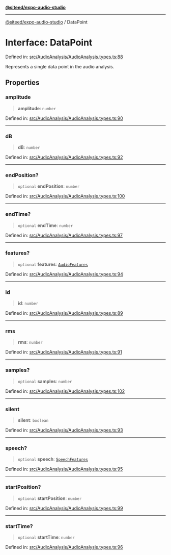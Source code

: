 [**@siteed/expo-audio-studio**](../README.md)

***

[@siteed/expo-audio-studio](../README.md) / DataPoint

# Interface: DataPoint

Defined in: [src/AudioAnalysis/AudioAnalysis.types.ts:88](https://github.com/deeeed/expo-audio-stream/blob/cf134fc47969a1847375db6ab9d66bb0b73aabc3/packages/expo-audio-studio/src/AudioAnalysis/AudioAnalysis.types.ts#L88)

Represents a single data point in the audio analysis.

## Properties

### amplitude

> **amplitude**: `number`

Defined in: [src/AudioAnalysis/AudioAnalysis.types.ts:90](https://github.com/deeeed/expo-audio-stream/blob/cf134fc47969a1847375db6ab9d66bb0b73aabc3/packages/expo-audio-studio/src/AudioAnalysis/AudioAnalysis.types.ts#L90)

***

### dB

> **dB**: `number`

Defined in: [src/AudioAnalysis/AudioAnalysis.types.ts:92](https://github.com/deeeed/expo-audio-stream/blob/cf134fc47969a1847375db6ab9d66bb0b73aabc3/packages/expo-audio-studio/src/AudioAnalysis/AudioAnalysis.types.ts#L92)

***

### endPosition?

> `optional` **endPosition**: `number`

Defined in: [src/AudioAnalysis/AudioAnalysis.types.ts:100](https://github.com/deeeed/expo-audio-stream/blob/cf134fc47969a1847375db6ab9d66bb0b73aabc3/packages/expo-audio-studio/src/AudioAnalysis/AudioAnalysis.types.ts#L100)

***

### endTime?

> `optional` **endTime**: `number`

Defined in: [src/AudioAnalysis/AudioAnalysis.types.ts:97](https://github.com/deeeed/expo-audio-stream/blob/cf134fc47969a1847375db6ab9d66bb0b73aabc3/packages/expo-audio-studio/src/AudioAnalysis/AudioAnalysis.types.ts#L97)

***

### features?

> `optional` **features**: [`AudioFeatures`](AudioFeatures.md)

Defined in: [src/AudioAnalysis/AudioAnalysis.types.ts:94](https://github.com/deeeed/expo-audio-stream/blob/cf134fc47969a1847375db6ab9d66bb0b73aabc3/packages/expo-audio-studio/src/AudioAnalysis/AudioAnalysis.types.ts#L94)

***

### id

> **id**: `number`

Defined in: [src/AudioAnalysis/AudioAnalysis.types.ts:89](https://github.com/deeeed/expo-audio-stream/blob/cf134fc47969a1847375db6ab9d66bb0b73aabc3/packages/expo-audio-studio/src/AudioAnalysis/AudioAnalysis.types.ts#L89)

***

### rms

> **rms**: `number`

Defined in: [src/AudioAnalysis/AudioAnalysis.types.ts:91](https://github.com/deeeed/expo-audio-stream/blob/cf134fc47969a1847375db6ab9d66bb0b73aabc3/packages/expo-audio-studio/src/AudioAnalysis/AudioAnalysis.types.ts#L91)

***

### samples?

> `optional` **samples**: `number`

Defined in: [src/AudioAnalysis/AudioAnalysis.types.ts:102](https://github.com/deeeed/expo-audio-stream/blob/cf134fc47969a1847375db6ab9d66bb0b73aabc3/packages/expo-audio-studio/src/AudioAnalysis/AudioAnalysis.types.ts#L102)

***

### silent

> **silent**: `boolean`

Defined in: [src/AudioAnalysis/AudioAnalysis.types.ts:93](https://github.com/deeeed/expo-audio-stream/blob/cf134fc47969a1847375db6ab9d66bb0b73aabc3/packages/expo-audio-studio/src/AudioAnalysis/AudioAnalysis.types.ts#L93)

***

### speech?

> `optional` **speech**: [`SpeechFeatures`](SpeechFeatures.md)

Defined in: [src/AudioAnalysis/AudioAnalysis.types.ts:95](https://github.com/deeeed/expo-audio-stream/blob/cf134fc47969a1847375db6ab9d66bb0b73aabc3/packages/expo-audio-studio/src/AudioAnalysis/AudioAnalysis.types.ts#L95)

***

### startPosition?

> `optional` **startPosition**: `number`

Defined in: [src/AudioAnalysis/AudioAnalysis.types.ts:99](https://github.com/deeeed/expo-audio-stream/blob/cf134fc47969a1847375db6ab9d66bb0b73aabc3/packages/expo-audio-studio/src/AudioAnalysis/AudioAnalysis.types.ts#L99)

***

### startTime?

> `optional` **startTime**: `number`

Defined in: [src/AudioAnalysis/AudioAnalysis.types.ts:96](https://github.com/deeeed/expo-audio-stream/blob/cf134fc47969a1847375db6ab9d66bb0b73aabc3/packages/expo-audio-studio/src/AudioAnalysis/AudioAnalysis.types.ts#L96)
